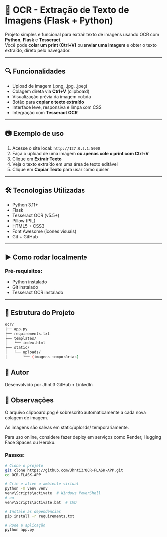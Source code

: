 # 🧠 OCR - Extração de Texto de Imagens (Flask + Python)

Projeto simples e funcional para extrair texto de imagens usando OCR com **Python**, **Flask** e **Tesseract**.  
Você pode **colar um print (Ctrl+V)** ou **enviar uma imagem** e obter o texto extraído, direto pelo navegador.

---

## 🔍 Funcionalidades

- Upload de imagem (.png, .jpg, .jpeg)
- Colagem direta via **Ctrl+V** (clipboard)
- Visualização prévia da imagem colada
- Botão para **copiar o texto extraído**
- Interface leve, responsiva e limpa com CSS
- Integração com **Tesseract OCR**

---

## 📷 Exemplo de uso

1. Acesse o site local: `http://127.0.0.1:5000`
2. Faça o upload de uma imagem **ou apenas cole o print com Ctrl+V**
3. Clique em **Extrair Texto**
4. Veja o texto extraído em uma área de texto editável
5. Clique em **Copiar Texto** para usar como quiser

---

## 🛠 Tecnologias Utilizadas

- Python 3.11+
- Flask
- Tesseract OCR (v5.5+)
- Pillow (PIL)
- HTML5 + CSS3
- Font Awesome (ícones visuais)
- Git + GitHub

---

## ▶️ Como rodar localmente

### Pré-requisitos:
- Python instalado
- Git instalado
- Tesseract OCR instalado

---

## 📂 Estrutura do Projeto

```bash
ocr/
├── app.py
├── requirements.txt
├── templates/
│   └── index.html
├── static/
│   └── uploads/
│       └── (imagens temporárias)
```

## 📝 Autor
Desenvolvido por Jhnti3
GitHub • LinkedIn

## 📌 Observações
O arquivo clipboard.png é sobrescrito automaticamente a cada nova colagem de imagem.

As imagens são salvas em static/uploads/ temporariamente.

Para uso online, considere fazer deploy em serviços como Render, Hugging Face Spaces ou Heroku.

### Passos:

```bash
# Clone o projeto
git clone https://github.com/Jhnti3/OCR-FLASK-APP.git
cd OCR-FLASK-APP

# Crie e ative o ambiente virtual
python -m venv venv
venv\Scripts\activate  # Windows PowerShell
# ou
venv\Scripts\activate.bat  # CMD

# Instale as dependências
pip install -r requirements.txt

# Rode a aplicação
python app.py
